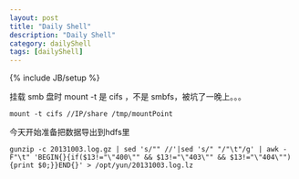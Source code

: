 ```yaml
---
layout: post
title: "Daily Shell"
description: "Daily Shell"
category: dailyShell
tags: [dailyShell]
---
```

{% include JB/setup %}

挂载 smb 盘时 mount -t 是 cifs ，不是 smbfs，被坑了一晚上。。。

    mount -t cifs //IP/share /tmp/mountPoint
    
今天开始准备把数据导出到hdfs里

    gunzip -c 20131003.log.gz | sed 's/"" //'|sed 's/" "/"\t"/g' | awk -F"\t" 'BEGIN{}{if($13!="\"400\"" && $13!="\"403\"" && $13!="\"404\""){print $0;}}END{}' > /opt/yun/20131003.log.lz
    

